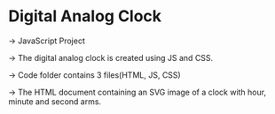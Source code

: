 # Digital Analog Clock 
-> JavaScript Project

-> The digital analog clock is created using JS and CSS.

-> Code folder contains 3 files(HTML, JS, CSS)

-> The HTML document containing an SVG image of a clock with hour, minute and second arms.

